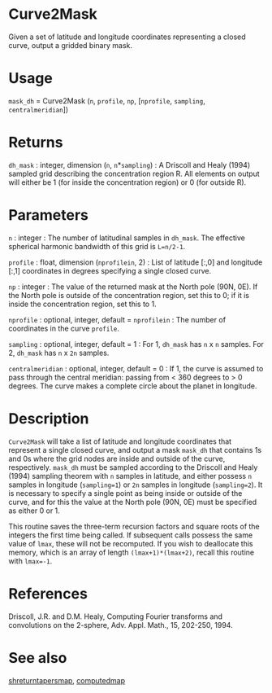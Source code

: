 # Curve2Mask

Given a set of latitude and longitude coordinates representing a closed curve, output a gridded binary mask.

# Usage

`mask_dh` = Curve2Mask (`n`, `profile`, `np`, [`nprofile`, `sampling`, `centralmeridian`])

# Returns

`dh_mask` : integer, dimension (`n`, `n`\*`sampling`)
:   A Driscoll and Healy (1994) sampled grid describing the concentration region R. All elements on output will either be 1 (for inside the concentration region) or 0 (for outside R).

# Parameters

`n` : integer
:   The number of latitudinal samples in `dh_mask`. The effective spherical harmonic bandwidth of this grid is `L=n/2-1`.

`profile` : float, dimension (`nprofilein`, 2)
:   List of latitude [:,0] and longitude [:,1] coordinates in degrees specifying a single closed curve.

`np` : integer
:   The value of the returned mask at the North pole (90N, 0E). If the North pole is outside of the concentration region, set this to 0; if it is inside the concentration region, set this to 1.

`nprofile` : optional, integer, default = `nprofilein`
:   The number of coordinates in the curve `profile`.

`sampling` : optional, integer, default = 1
:   For 1, `dh_mask` has `n` x `n` samples. For 2, `dh_mask` has `n` x `2n` samples.

`centralmeridian` : optional, integer, default = 0
:   If 1, the curve is assumed to pass through the central meridian: passing from < 360 degrees to > 0 degrees. The curve makes a complete circle about the planet in longitude.

# Description

`Curve2Mask` will take a list of latitude and longitude coordinates that represent a single closed curve, and output a mask `mask_dh` that contains 1s and 0s where the grid nodes are inside and outside of the curve, respectively. `mask_dh` must be sampled according to the Driscoll and Healy (1994) sampling theorem with `n` samples in latitude, and either possess `n` samples in longitude (`sampling=1`) or `2n` samples in longitude (`sampling=2`). It is necessary to specify a single point as being inside or outside of the curve, and for this the value at the North pole (90N, 0E) must be specified as either 0 or 1.

This routine saves the three-term recursion factors and square roots of the integers the first time being called. If subsequent calls possess the same value of `lmax`, these will not be recomputed. If you wish to deallocate this memory, which is an array of length `(lmax+1)*(lmax+2)`, recall this routine with `lmax=-1`.

# References

Driscoll, J.R. and D.M. Healy, Computing Fourier transforms and convolutions on the 2-sphere, Adv. Appl. Math., 15, 202-250, 1994.

# See also

[shreturntapersmap](pyshreturntapersmap.html), [computedmap](pycomputedmap.html)

